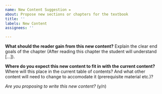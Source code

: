 ```yaml
---
name: New Content Suggestion ✒️
about: Propose new sections or chapters for the textbook
title: ''
labels: New Content
assignees: ''

---
```


**What should the reader gain from this new content?**
Explain the clear end goals of the chapter (After reading this chapter the student will understand [...]).

**Where do you expect this new content to fit in with the current content?**
Where will this place in the current table of contents? And what other content will need to change to accomodate it (prerequisite material etc.)?

*Are you proposing to write this new content?* (y/n)
